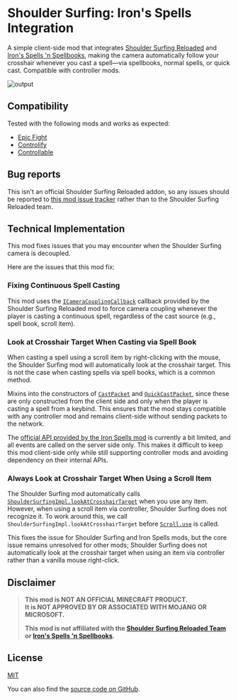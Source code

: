 # Shoulder Surfing: Iron's Spells Integration

A simple client-side mod that integrates [Shoulder Surfing Reloaded](https://modrinth.com/mod/shoulder-surfing-reloaded)
and [Iron's Spells 'n Spellbooks](https://modrinth.com/mod/irons-spells-n-spellbooks), making the camera automatically
follow your crosshair whenever you cast a spell—via spellbooks, normal spells, or quick cast. Compatible with controller
mods.

[//]: # (Hosted in: https://github.com/EchoEllet/shoulder-surfing-iron-spells-integration/discussions/1)
![output](https://github.com/user-attachments/assets/92e3af27-b409-4beb-ade4-cabb70325115)

## Compatibility

Tested with the following mods and works as expected:

* [Epic Fight](https://modrinth.com/mod/epic-fight)
* [Controlify](https://modrinth.com/mod/controlify)
* [Controllable](https://www.curseforge.com/minecraft/mc-mods/controllable)

## Bug reports

This isn't an official Shoulder Surfing Reloaded addon, so any issues should be reported
to [this mod issue tracker](https://github.com/EchoEllet/shoulder-surfing-iron-spells-integration/issues)
rather than to the Shoulder Surfing Reloaded team.

## Technical Implementation

This mod fixes issues that you may encounter when the Shoulder Surfing camera is decoupled.

Here are the issues that this mod fix:

### Fixing Continuous Spell Casting

This mod uses the [
`ICameraCouplingCallback`](https://github.com/Exopandora/ShoulderSurfing/wiki/API-Documentation-Callbacks#icameracouplingcallback)
callback provided by the Shoulder Surfing Reloaded mod to force camera coupling whenever the player is casting a
continuous spell, regardless of the cast source (e.g., spell book, scroll item).

### Look at Crosshair Target When Casting via Spell Book

When casting a spell using a scroll item by right-clicking with the mouse, the Shoulder Surfing mod will automatically
look at the crosshair target. This is not the case when casting spells via spell books, which is a common method.

Mixins into the constructors of [
`CastPacket`](https://github.com/iron431/irons-spells-n-spellbooks/blob/aa90a5b2826da07c1ed5a6e65e178c35e23c73ec/src/main/java/io/redspace/ironsspellbooks/network/casting/CastPacket.java#L17-L18)
and [
`QuickCastPacket`](https://github.com/iron431/irons-spells-n-spellbooks/blob/aa90a5b2826da07c1ed5a6e65e178c35e23c73ec/src/main/java/io/redspace/ironsspellbooks/network/casting/QuickCastPacket.java#L19-L21),
since these are only constructed from the client side and only when the player is casting a spell from a keybind. This
ensures that the mod stays compatible with any controller mod and remains client-side without sending packets to the
network.

The [official API provided by the Iron Spells mod](https://iron.wiki/developers/#api-vs-full-mod-dependency) is
currently a bit limited, and all events are called on the server side only. This makes it difficult to keep this mod
client-side only while still supporting controller mods and avoiding dependency on their internal APIs.

### Always Look at Crosshair Target When Using a Scroll Item

The Shoulder Surfing mod automatically calls [
`ShoulderSurfingImpl.lookAtCrosshairTarget`](https://github.com/Exopandora/ShoulderSurfing/blob/7f0df83beb4f7158810e188150eb7e9812981529/common/src/main/java/com/github/exopandora/shouldersurfing/client/ShoulderSurfingImpl.java#L125-L129)
when you use any item. However, when using a scroll item via controller, Shoulder Surfing does not recognize it. To work
around this, we call `ShoulderSurfingImpl.lookAtCrosshairTarget` before [
`Scroll.use`](https://github.com/iron431/irons-spells-n-spellbooks/blob/4326ce5c42bc87b59260a9ff8f10dcfb90ad7f31/src/main/java/io/redspace/ironsspellbooks/item/Scroll.java#L59-L82)
is called.

This fixes the issue for Shoulder Surfing and Iron Spells mods, but the core issue remains unresolved for other mods;
Shoulder Surfing does not automatically look at the crosshair target when using an item via controller rather than a
vanilla mouse right-click.

## Disclaimer

> **This mod is NOT AN OFFICIAL MINECRAFT PRODUCT.  
> It is NOT APPROVED BY OR ASSOCIATED WITH MOJANG OR MICROSOFT.**
>
> **This mod is not affiliated with the [Shoulder Surfing Reloaded Team](https://github.com/Exopandora/ShoulderSurfing)
or [Iron's Spells 'n Spellbooks](https://github.com/iron431/Irons-Spells-n-Spellbooks).**

## License

[MIT](https://github.com/EchoEllet/shoulder-surfing-iron-spells-integration/blob/main/LICENSE)

You can also find the [source code on GitHub](https://github.com/EchoEllet/shoulder-surfing-iron-spells-integration).
